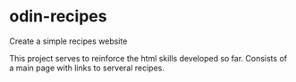 # odin-recipes
Create a simple recipes website

This project serves to reinforce the html skills developed so
far. Consists of a main page with links to serveral recipes.